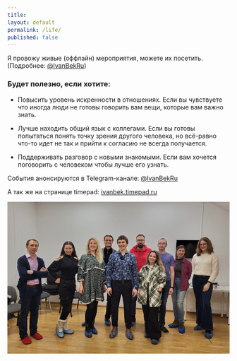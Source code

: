 ```yaml
---
title:
layout: default
permalink: /life/
published: false
---
```


Я провожу живые (оффлайн) мероприятия, можете их посетить.
(Подробнее: [@IvanBekRu](https://t.me/IvanBekRu "Телеграм канал с анонсами"))

### Будет полезно, если хотите:
 * Повысить уровень искренности в отношениях.
  Если вы чувствуете что иногда люди не готовы говорить вам вещи, которые вам важно знать.

 * Лучше находить общий язык с коллегами.
  Если вы готовы попытаться понять точку зрения другого человека, но всё-равно что-то идет не так и прийти к согласию не всегда получается.  

 * Поддерживать разговор с новыми знакомыми.
  Если вам хочется поговорить с человеком чтобы лучше его узнать.

События анонсируются в Telegram-канале:
[@IvanBekRu](https://t.me/IvanBekRu "Телеграм канал с анонсами")

А так же на странице timepad:
[ivanbek.timepad.ru](https://ivanbek.timepad.ru/ "Анонсы на Timepad")

![Фото с мастер-класса](/assets/images/mc-photo-vse-cut-small.png "Фото с мастер-класса")
